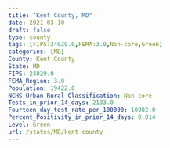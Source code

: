 ```yaml
---
title: "Kent County, MD"
date: 2021-03-10
draft: false
type: county
tags: [FIPS:24029.0,FEMA:3.0,Non-core,Green]
categories: [MD]
County: Kent County
State: MD
FIPS: 24029.0
FEMA_Region: 3.0
Population: 19422.0
NCHS_Urban_Rural_Classification: Non-core
Tests_in_prior_14_days: 2133.0
Fourteen_day_test_rate_per_100000: 10982.0
Percent_Positivity_in_prior_14_days: 0.014
Level: Green
url: /states/MD/kent-county
---
```



